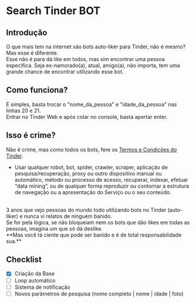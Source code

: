 # Search Tinder BOT
## Introdução
O que mais tem na internet são bots auto-liker para Tinder, não é mesmo? Mas esse é diferente.</br>
Esse não é para dá like em todos, mas sim encontrar uma pessoa específica. Seja ex-namorado(a), atual, amigo(a), não importa, tem uma grande chance de encontrar utilizando esse bot.
</br>

## Como funciona?
É simples, basta trocar o "nome_da_pessoa" e "idade_da_pessoa" nas linhas 20 e 21. </br>
Entrar no Tinder Web e após colar no console, basta apertar enter.
</br>

## Isso é crime?
Não é crime, mas como todos os bots, fere os [Termos e Condições do Tinder](https://www.help.tinder.com/hc/pt/articles/360003045532-Termos-e-condi%C3%A7%C3%B5es-internacionais).</br>
- Usar qualquer robot, bot, spider, crawler, scraper, aplicação de pesquisa/recuperação, proxy ou outro dispositivo manual ou automático, método ou processo de acesso, recuperar, indexar, efetuar “data mining”, ou de qualquer forma reproduzir ou contornar a estrutura de navegação ou a apresentação do Serviço ou o seu conteúdo.
</br>
3 anos que vejo pessoas do mundo todo utilizando bots no Tinder (auto-liker) e nunca vi relatos de ninguém banido. </br>
Se for pela lógica, se não bloqueiam nem os bots que dão likes em todas as pessoas, imagina um que só dá deslike. </br>
**Mas você tá ciente que pode ser banido e é de total responsabilidade sua.**

</br>

## Checklist
- [x] Criação da Base
- [ ] Loop automático
- [ ] Sistema de notificação
- [ ] Novos parâmetros de pesquisa (nome completo | nome | idade | foto)

